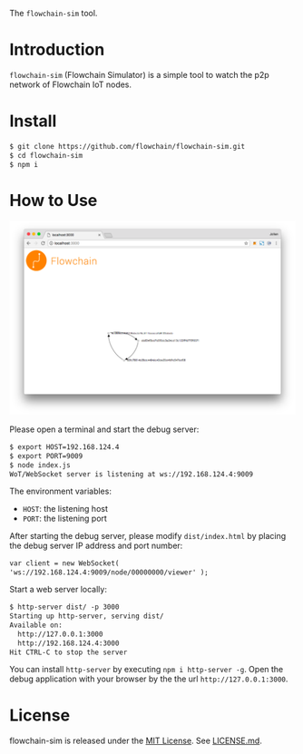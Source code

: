 The `flowchain-sim` tool.

# Introduction

`flowchain-sim` (Flowchain Simulator) is a simple tool to watch the p2p network of Flowchain IoT nodes.

# Install

```
$ git clone https://github.com/flowchain/flowchain-sim.git
$ cd flowchain-sim
$ npm i
```

# How to Use

![](screenshot/app.png)

Please open a terminal and start the debug server:

```
$ export HOST=192.168.124.4
$ export PORT=9009
$ node index.js 
WoT/WebSocket server is listening at ws://192.168.124.4:9009
```

The environment variables:

* `HOST`: the listening host
* `PORT`: the listening port

After starting the debug server, please modify `dist/index.html` by placing the debug server IP address and port number:

```
var client = new WebSocket( 'ws://192.168.124.4:9009/node/00000000/viewer' );
```

Start a web server locally:

```
$ http-server dist/ -p 3000
Starting up http-server, serving dist/
Available on:
  http://127.0.0.1:3000
  http://192.168.124.4:3000
Hit CTRL-C to stop the server
```

You can install `http-server` by executing `npm i http-server -g`. Open the debug application with your browser by the the url `http://127.0.0.1:3000`.


# License

flowchain-sim is released under the [MIT License](http://www.opensource.org/licenses/MIT). See [LICENSE.md](LICENSE.md).
